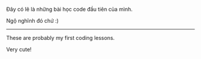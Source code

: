 Đây có lẽ là những bài học code đầu tiên của mình.

Ngộ nghĩnh đó chứ :)


---


These are probably my first coding lessons. 

Very cute!
